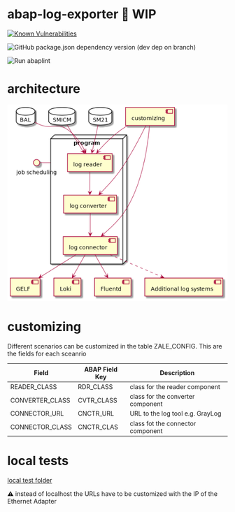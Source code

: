 # abap-log-exporter :construction: WIP

[![Known Vulnerabilities](https://snyk.io/test/github/Goala/abap-log-exporter/badge.svg?targetFile=package.json)](https://snyk.io/test/github/Goala/abap-log-exporter?targetFile=package.json)

![GitHub package.json dependency version (dev dep on branch)](https://img.shields.io/github/package-json/dependency-version/Goala/abap-log-exporter/dev/@abaplint/cli)

![Run abaplint](https://github.com/Goala/abap-log-exporter/workflows/Run%20abaplint/badge.svg)

# architecture

![architecture](./out/architecture/architecture/architecture.png)

# customizing

Different scenarios can be customized in the table ZALE_CONFIG. This are the fields for each sceanrio

| Field           | ABAP Field Key | Description                         |
| ----------------|----------------|-------------------------------------|
| READER_CLASS    | RDR_CLASS      | class for the reader component      |
| CONVERTER_CLASS | CVTR_CLASS     | class for the converter component   |
| CONNECTOR_URL   | CNCTR_URL      | URL to the log tool e.g. GrayLog    |
| CONNECTOR_CLASS | CNCTR_CLAS     | class fot the connector component   |

# local tests

[local test folder](local-tests/)

:warning: instead of localhost the URLs have to be customized with the IP of the Ethernet Adapter
